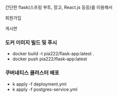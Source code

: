 간단한 flask(스프링 부트, 장고, React.js 등등)를 이용해서  

회원가입

게시판


### 도커 이미지 빌드 및 푸시
  - docker build -t pia222/flask-app:latest .
  - docker push pia222/flask-app:latest

### 쿠버네티스 클러스터 배포
  - k apply -f deployment.yml
  - k apply -f postgres-service.yml
